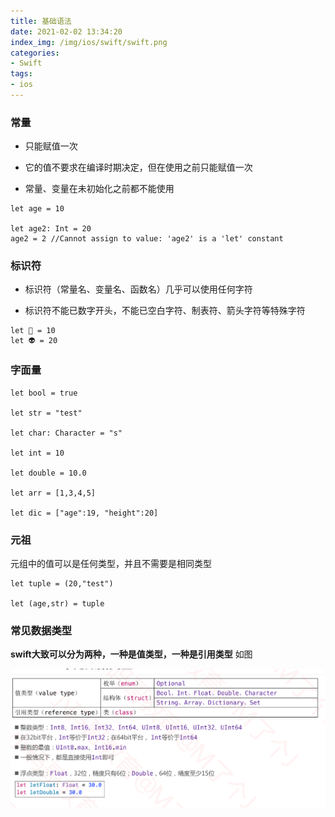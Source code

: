 ```yaml
---
title: 基础语法
date: 2021-02-02 13:34:20
index_img: /img/ios/swift/swift.png
categories:
- Swift
tags:
- ios
---
```


### 常量

- 只能赋值一次

- 它的值不要求在编译时期决定，但在使用之前只能赋值一次

- 常量、变量在未初始化之前都不能使用

```
let age = 10

let age2: Int = 20
age2 = 2 //Cannot assign to value: 'age2' is a 'let' constant

```

### 标识符

- 标识符（常量名、变量名、函数名）几乎可以使用任何字符

- 标识符不能已数字开头，不能已空白字符、制表符、箭头字符等特殊字符

```
let 🐂 = 10
let 👽 = 20
```
### 字面量
```
let bool = true

let str = "test"

let char: Character = "s"

let int = 10

let double = 10.0

let arr = [1,3,4,5]

let dic = ["age":19, "height":20]
```

### 元祖

元组中的值可以是任何类型，并且不需要是相同类型
```
let tuple = (20,"test")

let (age,str) = tuple
```

### 常见数据类型

**swift大致可以分为两种，一种是值类型，一种是引用类型**
如图

![](/img/ios/swift/basic/type.png)

